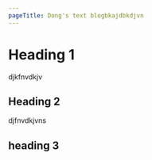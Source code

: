 ```yaml
---
pageTitle: Dong's text blogbkajdbkdjvn
---
```


# Heading 1

djkfnvdkjv

## Heading 2

djfnvdkjvns


## heading 3
